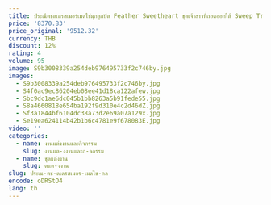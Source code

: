 ```yaml
---
title: ประณีตชุดเดรสเมอร์เมดไข่มุกลูกปัด Feather Sweetheart ชุดเจ้าสาวที่ถอดออกได้ Sweep Train ชุดเจ้าสาวที่กําหนดเอง
price: '8370.83'
price_original: '9512.32'
currency: THB
discount: 12%
rating: 4
volume: 95
image: S9b3008339a254deb976495733f2c746by.jpg
images:
  - S9b3008339a254deb976495733f2c746by.jpg
  - S4f0ac9ec86204eb08ee41d18ca122afew.jpg
  - Sbc9dc1ae6dc045b1bb8263a5b91fede55.jpg
  - S8a4660818e654ba192f9d310e4c2d46dZ.jpg
  - Sf3a1844bf6104dc38a73d2e69a07a129x.jpg
  - Se19ea624114b42b1b6c4781e9f678083E.jpg
video: ''
categories:
  - name: งานแต่งงานและกิจกรรม
    slug: งานแต-งงานและก-จกรรม
  - name: ชุดแต่งงาน
    slug: ดแต-งงาน
slug: ประณ-ตช-ดเดรสเมอร-เมดไข-กล
encode: oDRStO4
lang: th
---
```

  